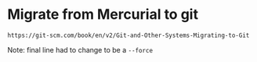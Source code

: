 # Migrate from Mercurial to git

	https://git-scm.com/book/en/v2/Git-and-Other-Systems-Migrating-to-Git 

Note: final line had to change to be a `--force`

